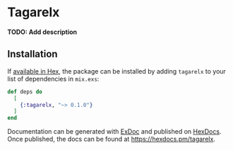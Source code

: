 # Tagarelx

**TODO: Add description**

## Installation

If [available in Hex](https://hex.pm/docs/publish), the package can be installed
by adding `tagarelx` to your list of dependencies in `mix.exs`:

```elixir
def deps do
  [
    {:tagarelx, "~> 0.1.0"}
  ]
end
```

Documentation can be generated with [ExDoc](https://github.com/elixir-lang/ex_doc)
and published on [HexDocs](https://hexdocs.pm). Once published, the docs can
be found at <https://hexdocs.pm/tagarelx>.


